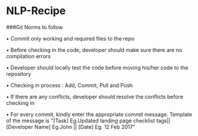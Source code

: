# NLP-Recipe

###Git Norms to follow

• Commit only working and required files to the repo

• Before checking in the code, developer should make sure there are no compilation errors

• Developer should locally test the code before moving his/her code to the repository

• Checking in process : Add, Commit, Pull and Push

• If there are any conflicts, developer should resolve the conflicts before checking in

• For every commit, kindly enter the appropriate commit message. Template of the message is "[Task] Eg.Updated landing page checklist tags|| [Developer Name] Eg.John || [Date] Eg. 12 Feb 2017" 
